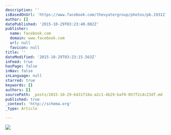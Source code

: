 ```yaml
---
description: ''
isBasedOnUrl: 'https://www.facebook.com/thevyatergroup/photos/pb.193127817373862.-2207520000.1446087316./608958899124083/?type=3&theater'
author: []
datePublished: '2015-10-29T03:23:40.082Z'
publisher:
  name: facebook.com
  domain: www.facebook.com
  url: null
  favicon: null
title: ''
dateModified: '2015-10-29T03:23:15.563Z'
inFeed: true
hasPage: false
inNav: false
inLanguage: null
starred: true
keywords: []
authors: []
sourcePath: _posts/2015-10-29-6431f18a-a2c1-4b29-baf0-057f2c4c23df.md
published: true
_context: 'http://schema.org'
_type: Article

---
```

![](https://scontent-lga3-1.xx.fbcdn.net/hphotos-ash2/v/t1.0-9/946590_608958899124083_1387115132_n.jpg?oh=76b70a59e08bbc13f1ab1863ba46973f&oe=56BBB9C5)